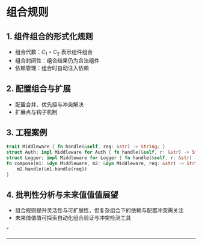 ﻿# 组合规则

## 1. 组件组合的形式化规则

- 组合代数：$C_1 \circ C_2$ 表示组件组合
- 组合封闭性：组合结果仍为合法组件
- 依赖管理：组合时自动注入依赖

## 2. 配置组合与扩展

- 配置合并、优先级与冲突解决
- 扩展点与钩子机制

## 3. 工程案例

```rust
trait Middleware { fn handle(&self, req: &str) -> String; }
struct Auth; impl Middleware for Auth { fn handle(&self, r: &str) -> String { format!("auth:{}", r) } }
struct Logger; impl Middleware for Logger { fn handle(&self, r: &str) -> String { format!("log:{}", r) } }
fn compose(m1: &dyn Middleware, m2: &dyn Middleware, req: &str) -> String {
    m2.handle(&m1.handle(req))
}
```

## 4. 批判性分析与未来值值值展望

- 组合规则提升灵活性与可扩展性，但复杂组合下的依赖与配置冲突需关注
- 未来值值值可探索自动化组合验证与冲突检测工具

"

---
